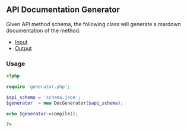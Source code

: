 ## API Documentation Generator


Given API method schema, the following class will generate a mardown documentation of the method.


- [Input](schema.json)
- [Output](method.md)


### Usage

```php
<?php

require 'generator.php';

$api_schema = 'schema.json';
$generator  = new DocGenerator($api_schema);

echo $generator->compile();

?>
```
